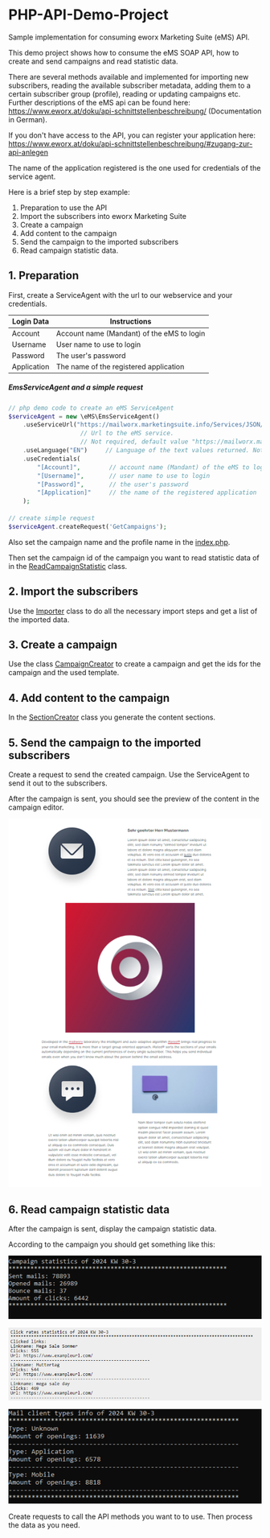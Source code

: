 ﻿# PHP-API-Demo-Project
Sample implementation for consuming eworx Marketing Suite (eMS) API.

This demo project shows how to consume the eMS SOAP API, how to create and send campaigns and read statistic data.

There are several methods available and implemented for importing new subscribers, reading the available subscriber metadata, adding them to a certain subscriber group (profile), reading or updating campaigns etc.
Further descriptions of the eMS api can be found here: https://www.eworx.at/doku/api-schnittstellenbeschreibung/ (Documentation in German).

If you don't have access to the API, you can register your application here: https://www.eworx.at/doku/api-schnittstellenbeschreibung/#zugang-zur-api-anlegen

The name of the application registered is the one used for credentials of the service agent.

Here is a brief step by step example:

1. Preparation to use the API
2. Import the subscribers into eworx Marketing Suite
3. Create a campaign
4. Add content to the campaign
5. Send the campaign to the imported subscribers
6. Read campaign statistic data.

## 1. Preparation

First, create a ServiceAgent with the url to our webservice and your credentials.

| Login Data    | Instructions                                           |
|---------------|--------------------------------------------------------|
| Account       | Account name (Mandant) of the eMS to login             |
| Username      | User name to use to login                              |
| Password      | The user's password                                    |
| Application   | The name of the registered application                 |

##### EmsServiceAgent and a simple request
```php
// php demo code to create an eMS ServiceAgent
$serviceAgent = new \eMS\EmsServiceAgent()
    .useServiceUrl("https://mailworx.marketingsuite.info/Services/JSON/ServiceAgent.svc")
                    // Url to the eMS service.
                    // Not required, default value "https://mailworx.marketingsuite.info/Services/JSON/ServiceAgent.svc"
    .useLanguage("EN")     // Language of the text values ​​returned. Not required, default value is "EN"
    .useCredentials(
        "[Account]",        // account name (Mandant) of the eMS to login
        "[Username]",       // user name to use to login
        "[Password]",       // the user's password
        "[Application]"     // the name of the registered application
    );

// create simple request
$serviceAgent.createRequest('GetCampaigns');
```

Also set the campaign name and the profile name in the [index.php](./index.php).

Then set the campaign id of the campaign you want to read statistic data of in the [ReadCampaignStatistic](./Classes/ReadCampaignStatistic.php) class.

## 2. Import the subscribers

Use the [Importer](./Classes/Importer.php) class to do all the necessary import steps and get a list of the imported data.

## 3. Create a campaign

Use the class [CampaignCreator](./Classes/CampaignCreator.php) to create a campaign and get the ids for the campaign and the used template.

## 4. Add content to the campaign

In the [SectionCreator](./Classes/SectionCreator.php) class you generate the content sections.

## 5. Send the campaign to the imported subscribers

Create a request to send the created campaign. Use the ServiceAgent to send it out to the subscribers.

After the campaign is sent, you should see the preview of the content in the campaign editor.

![Sent campaign preview](./Screenshots/SentCampaignPreview.PNG)

## 6. Read campaign statistic data

After the campaign is sent, display the campaign statistic data.

According to the campaign you should get something like this:

![Campaign statistics](./Screenshots/CampaignStatistic.PNG)

![Campaign click rates](./Screenshots/ClickRatesStatistic.PNG)

![Mail client statistics](./Screenshots/MailClientStatistic.PNG)

Create requests to call the API methods you want to to use. Then process the data as you need.
